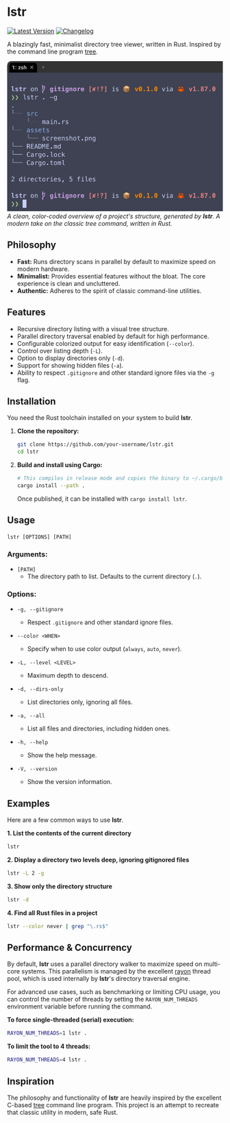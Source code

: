 # lstr

[![Latest Version](https://img.shields.io/crates/v/lstr.svg)](https://crates.io/crates/lstr)
[![Changelog](https://img.shields.io/badge/changelog-v0.5.0-blue)](CHANGELOG.md)

A blazingly fast, minimalist directory tree viewer, written in Rust. Inspired by the command line program [tree](https://github.com/Old-Man-Programmer/tree).

![lstr screenshot](assets/screenshot.png)
*A clean, color-coded overview of a project's structure, generated by **lstr**. A modern take on the classic tree command, written in Rust.*

## Philosophy

-   **Fast:** Runs directory scans in parallel by default to maximize speed on modern hardware.
-   **Minimalist:** Provides essential features without the bloat. The core experience is clean and uncluttered.
-   **Authentic:** Adheres to the spirit of classic command-line utilities.

## Features

-   Recursive directory listing with a visual tree structure.
-   Parallel directory traversal enabled by default for high performance.
-   Configurable colorized output for easy identification (`--color`).
-   Control over listing depth (`-L`).
-   Option to display directories only (`-d`).
-   Support for showing hidden files (`-a`).
-   Ability to respect `.gitignore` and other standard ignore files via the `-g` flag.

## Installation

You need the Rust toolchain installed on your system to build **lstr**.

1.  **Clone the repository:**

    ```bash
    git clone https://github.com/your-username/lstr.git
    cd lstr
    ```

2.  **Build and install using Cargo:**

    ```bash
    # This compiles in release mode and copies the binary to ~/.cargo/bin
    cargo install --path .
    ```
    Once published, it can be installed with `cargo install lstr`.

## Usage

```
lstr [OPTIONS] [PATH]
```

### **Arguments:**

-   `[PATH]`
    -   The directory path to list. Defaults to the current directory (`.`).

### **Options:**

-   `-g, --gitignore`
    -   Respect `.gitignore` and other standard ignore files.

-   `--color <WHEN>`
    -   Specify when to use color output (`always`, `auto`, `never`).

-   `-L, --level <LEVEL>`
    -   Maximum depth to descend.

-   `-d, --dirs-only`
    -   List directories only, ignoring all files.

-   `-a, --all`
    -   List all files and directories, including hidden ones.

-   `-h, --help`
    -   Show the help message.

-   `-V, --version`
    -   Show the version information.

## Examples

Here are a few common ways to use **lstr**.

**1. List the contents of the current directory**
```bash
lstr
```

**2. Display a directory two levels deep, ignoring gitignored files**
```bash
lstr -L 2 -g
```

**3. Show only the directory structure**
```bash
lstr -d
```

**4. Find all Rust files in a project**
```bash
lstr --color never | grep "\.rs$"
```

## Performance & Concurrency

By default, **lstr** uses a parallel directory walker to maximize speed on multi-core systems. This parallelism is managed by the excellent [rayon](https://crates.io/crates/rayon) thread pool, which is used internally by **lstr**'s directory traversal engine.

For advanced use cases, such as benchmarking or limiting CPU usage, you can control the number of threads by setting the `RAYON_NUM_THREADS` environment variable before running the command.

**To force single-threaded (serial) execution:**
```bash
RAYON_NUM_THREADS=1 lstr .
```

**To limit the tool to 4 threads:**
```bash
RAYON_NUM_THREADS=4 lstr .
```

## Inspiration

The philosophy and functionality of **lstr** are heavily inspired by the excellent C-based [tree](https://github.com/Old-Man-Programmer/tree) command line program. This project is an attempt to recreate that classic utility in modern, safe Rust.